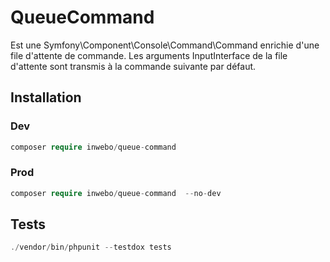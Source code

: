 # QueueCommand

Est une Symfony\Component\Console\Command\Command enrichie d'une file d'attente de commande. 
Les arguments InputInterface de la file d'attente sont transmis à la commande suivante par défaut.

## Installation 

### Dev
```php
composer require inwebo/queue-command
```


### Prod 
```php
composer require inwebo/queue-command  --no-dev
```

## Tests

```php
./vendor/bin/phpunit --testdox tests
```
